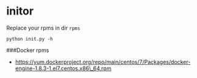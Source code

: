 initor
======

Replace your rpms in dir `rpms`


`python init.py -h`


###Docker rpms

* https://yum.dockerproject.org/repo/main/centos/7/Packages/docker-engine-1.8.3-1.el7.centos.x86\_64.rpm
